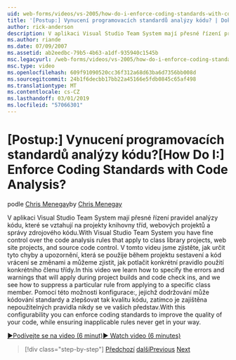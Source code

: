 ```yaml
---
uid: web-forms/videos/vs-2005/how-do-i-enforce-coding-standards-with-code-analysis
title: '[Postup:] Vynucení programovacích standardů analýzy kódu? | Dokumenty Microsoft'
author: rick-anderson
description: V aplikaci Visual Studio Team System mají přesné řízení pravidla analýzy kódu, které se vztahují na projekty knihovny tříd, webových projektů a co zdrojového kódu...
ms.author: riande
ms.date: 07/09/2007
ms.assetid: ab2eedbc-79b5-4b63-a1df-935940c1545b
msc.legacyurl: /web-forms/videos/vs-2005/how-do-i-enforce-coding-standards-with-code-analysis
msc.type: video
ms.openlocfilehash: 609f91090520cc36f312a68d63ba6d7356bb008d
ms.sourcegitcommit: 24b1f6decbb17bb22a45166e5fdb0845c65af498
ms.translationtype: MT
ms.contentlocale: cs-CZ
ms.lasthandoff: 03/01/2019
ms.locfileid: "57066301"
---
```

<a name="how-do-i-enforce-coding-standards-with-code-analysis"></a><span data-ttu-id="dcfe9-104">[Postup:] Vynucení programovacích standardů analýzy kódu?</span><span class="sxs-lookup"><span data-stu-id="dcfe9-104">[How Do I:] Enforce Coding Standards with Code Analysis?</span></span>
====================
<span data-ttu-id="dcfe9-105">podle [Chris Menegay](https://twitter.com/CMenegay)</span><span class="sxs-lookup"><span data-stu-id="dcfe9-105">by [Chris Menegay](https://twitter.com/CMenegay)</span></span>

<span data-ttu-id="dcfe9-106">V aplikaci Visual Studio Team System mají přesné řízení pravidel analýzy kódu, které se vztahují na projekty knihovny tříd, webových projektů a správy zdrojového kódu.</span><span class="sxs-lookup"><span data-stu-id="dcfe9-106">With Visual Studio Team System you have fine control over the code analysis rules that apply to class library projects, web site projects, and source code control.</span></span> <span data-ttu-id="dcfe9-107">V tomto videu jsme zjistěte, jak určit tyto chyby a upozornění, která se použije během projektu sestavení a kód vrácení se změnami a můžeme zjistit, jak potlačit konkrétní pravidlo použití konkrétního členu třídy.</span><span class="sxs-lookup"><span data-stu-id="dcfe9-107">In this video we learn how to specify the errors and warnings that will apply during project builds and code check ins, and we see how to suppress a particular rule from applying to a specific class member.</span></span> <span data-ttu-id="dcfe9-108">Pomocí této možnosti konfigurace:, jejichž dodržování může kódování standardy a zlepšovat tak kvalitu kódu, zatímco je zajištěna nepoužitelných pravidla nikdy se ve vašich představ.</span><span class="sxs-lookup"><span data-stu-id="dcfe9-108">With this configurability you can enforce coding standards to improve the quality of your code, while ensuring inapplicable rules never get in your way.</span></span>

[<span data-ttu-id="dcfe9-109">&#9654;Podívejte se na video (6 minut)</span><span class="sxs-lookup"><span data-stu-id="dcfe9-109">&#9654; Watch video (6 minutes)</span></span>](https://channel9.msdn.com/Blogs/ASP-NET-Site-Videos/how-do-i-enforce-coding-standards-with-code-analysis)

> [!div class="step-by-step"]
> <span data-ttu-id="dcfe9-110">[Předchozí](how-do-i-set-up-distributed-load-testing-for-high-volume-tests.md)
> [další](how-do-i-use-generic-tests.md)</span><span class="sxs-lookup"><span data-stu-id="dcfe9-110">[Previous](how-do-i-set-up-distributed-load-testing-for-high-volume-tests.md)
[Next](how-do-i-use-generic-tests.md)</span></span>
